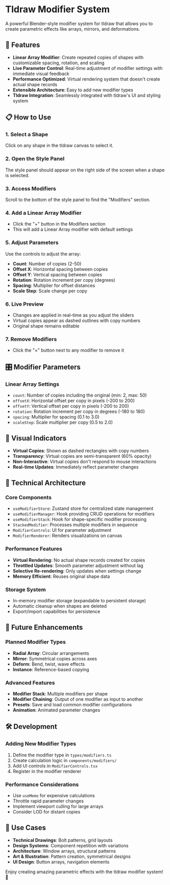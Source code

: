 # Tldraw Modifier System

A powerful Blender-style modifier system for tldraw that allows you to create parametric effects like arrays, mirrors, and deformations.

## 🚀 Features

- **Linear Array Modifier**: Create repeated copies of shapes with customizable spacing, rotation, and scaling
- **Live Parameter Control**: Real-time adjustment of modifier settings with immediate visual feedback
- **Performance Optimized**: Virtual rendering system that doesn't create actual shape records
- **Extensible Architecture**: Easy to add new modifier types
- **Tldraw Integration**: Seamlessly integrated with tldraw's UI and styling system

## 📋 How to Use

### 1. Select a Shape
Click on any shape in the tldraw canvas to select it.

### 2. Open the Style Panel
The style panel should appear on the right side of the screen when a shape is selected.

### 3. Access Modifiers
Scroll to the bottom of the style panel to find the "Modifiers" section.

### 4. Add a Linear Array Modifier
- Click the "+" button in the Modifiers section
- This will add a Linear Array modifier with default settings

### 5. Adjust Parameters
Use the controls to adjust the array:
- **Count**: Number of copies (2-50)
- **Offset X**: Horizontal spacing between copies
- **Offset Y**: Vertical spacing between copies  
- **Rotation**: Rotation increment per copy (degrees)
- **Spacing**: Multiplier for offset distances
- **Scale Step**: Scale change per copy

### 6. Live Preview
- Changes are applied in real-time as you adjust the sliders
- Virtual copies appear as dashed outlines with copy numbers
- Original shape remains editable

### 7. Remove Modifiers
- Click the "×" button next to any modifier to remove it

## 🎛️ Modifier Parameters

### Linear Array Settings
- `count`: Number of copies including the original (min: 2, max: 50)
- `offsetX`: Horizontal offset per copy in pixels (-200 to 200)
- `offsetY`: Vertical offset per copy in pixels (-200 to 200)
- `rotation`: Rotation increment per copy in degrees (-180 to 180)
- `spacing`: Multiplier for spacing (0.1 to 3.0)
- `scaleStep`: Scale multiplier per copy (0.5 to 2.0)

## 🎨 Visual Indicators

- **Virtual Copies**: Shown as dashed rectangles with copy numbers
- **Transparency**: Virtual copies are semi-transparent (60% opacity)
- **Non-Interactive**: Virtual copies don't respond to mouse interactions
- **Real-time Updates**: Immediately reflect parameter changes

## 🔧 Technical Architecture

### Core Components
- `useModifierStore`: Zustand store for centralized state management
- `useModifierManager`: Hook providing CRUD operations for modifiers
- `useModifierStack`: Hook for shape-specific modifier processing
- `StackedModifier`: Processes multiple modifiers in sequence
- `ModifierControls`: UI for parameter adjustment
- `ModifierRenderer`: Renders visualizations on canvas

### Performance Features
- **Virtual Rendering**: No actual shape records created for copies
- **Throttled Updates**: Smooth parameter adjustment without lag
- **Selective Re-rendering**: Only updates when settings change
- **Memory Efficient**: Reuses original shape data

### Storage System
- In-memory modifier storage (expandable to persistent storage)
- Automatic cleanup when shapes are deleted
- Export/import capabilities for persistence

## 🚀 Future Enhancements

### Planned Modifier Types
- **Radial Array**: Circular arrangements
- **Mirror**: Symmetrical copies across axes
- **Deform**: Bend, twist, wave effects
- **Instance**: Reference-based copying

### Advanced Features
- **Modifier Stack**: Multiple modifiers per shape
- **Modifier Chaining**: Output of one modifier as input to another
- **Presets**: Save and load common modifier configurations
- **Animation**: Animated parameter changes

## 🛠️ Development

### Adding New Modifier Types
1. Define the modifier type in `types/modifiers.ts`
2. Create calculation logic in `components/modifiers/`
3. Add UI controls in `ModifierControls.tsx`
4. Register in the modifier renderer

### Performance Considerations
- Use `useMemo` for expensive calculations
- Throttle rapid parameter changes
- Implement viewport culling for large arrays
- Consider LOD for distant copies

## 🎯 Use Cases

- **Technical Drawings**: Bolt patterns, grid layouts
- **Design Systems**: Component repetition with variations
- **Architecture**: Window arrays, structural patterns
- **Art & Illustration**: Pattern creation, symmetrical designs
- **UI Design**: Button arrays, navigation elements

Enjoy creating amazing parametric effects with the tldraw modifier system! 🎨 